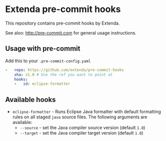 # Extenda pre-commit hooks

This repository contains pre-commit hooks by Extenda.

See also: http://pre-commit.com for general usage instructions.

## Usage with pre-commit

Add this to your `.pre-commit-config.yaml`

```yaml
-   repo: https://github.com/extenda/pre-commit-hooks
    sha: v1.0 # Use the ref you want to point at
    hooks:
    -   id: eclipse-formatter
```

## Available hooks

* `eclipse-formatter` - Runs Eclipse Java formatter with default formatting rules on all staged `java` source files. The following arguments are available:
  * `--source` - set the Java compiler source version (default `1.8`)
  * `--target` - set the Java compiler target version (default `1.8`)
